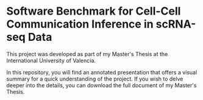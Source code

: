 
# Software Benchmark for Cell-Cell Communication Inference in scRNA-seq Data

This project was developed as part of my Master's Thesis at the International University of Valencia.

In this repository, you will find an annotated presentation that offers a visual summary for a quick understanding of the project. If you wish to delve deeper into the details, you can download the full document of my Master's Thesis.
